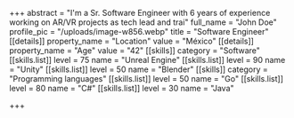 +++
abstract = "I'm a Sr. Software Engineer with 6 years of experience working on AR/VR projects as tech lead and trai"
full_name = "John Doe"
profile_pic = "/uploads/image-w856.webp"
title = "Software Engineer"
[[details]]
property_name = "Location"
value = "México"
[[details]]
property_name = "Age"
value = "42"
[[skills]]
category = "Software"
[[skills.list]]
level = 75
name = "Unreal Engine"
[[skills.list]]
level = 90
name = "Unity"
[[skills.list]]
level = 50
name = "Blender"
[[skills]]
category = "Programming languages"
[[skills.list]]
level = 50
name = "Go"
[[skills.list]]
level = 80
name = "C#"
[[skills.list]]
level = 30
name = "Java"

+++
